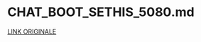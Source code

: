 # CHAT_BOOT_SETHIS_5080.md

[LINK ORIGINALE](https://chatgpt.com/c/687baebe-00bc-800d-ad9a-0787a76e9415)
